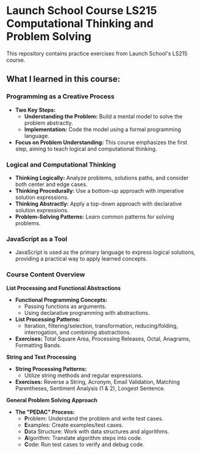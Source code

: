 # Launch School Course LS215 Computational Thinking and Problem Solving

This repository contains practice exercises from Launch School's LS215 course.

## What I learned in this course:

### Programming as a Creative Process

- **Two Key Steps:**
  - **Understanding the Problem:** Build a mental model to solve the problem abstractly.
  - **Implementation:** Code the model using a formal programming language.
- **Focus on Problem Understanding:** This course emphasizes the first step, aiming to teach logical and computational thinking.

### Logical and Computational Thinking

- **Thinking Logically:** Analyze problems, solutions paths, and consider both center and edge cases.
- **Thinking Procedurally:** Use a bottom-up approach with imperative solution expressions.
- **Thinking Abstractly:** Apply a top-down approach with declarative solution expressions.
- **Problem-Solving Patterns:** Learn common patterns for solving problems.

### JavaScript as a Tool

- JavaScript is used as the primary language to express logical solutions, providing a practical way to apply learned concepts.

### Course Content Overview

**List Processing and Functional Abstractions**

- **Functional Programming Concepts:**
  - Passing functions as arguments.
  - Using declarative programming with abstractions.
- **List Processing Patterns:**
  - Iteration, filtering/selection, transformation, reducing/folding, interrogation, and combining abstractions.
- **Exercises:** Total Square Area, Processing Releases, Octal, Anagrams, Formatting Bands.

**String and Text Processing**

- **String Processing Patterns:**
  - Utilize string methods and regular expressions.
- **Exercises:** Reverse a String, Acronym, Email Validation, Matching Parentheses, Sentiment Analysis (1 & 2), Longest Sentence.

**General Problem Solving Approach**

- **The "PEDAC" Process:**
  - **P**roblem: Understand the problem and write test cases.
  - **E**xamples: Create examples/test cases.
  - **D**ata Structure: Work with data structures and algorithms.
  - **A**lgorithm: Translate algorithm steps into code.
  - **C**ode: Run test cases to verify and debug code.
